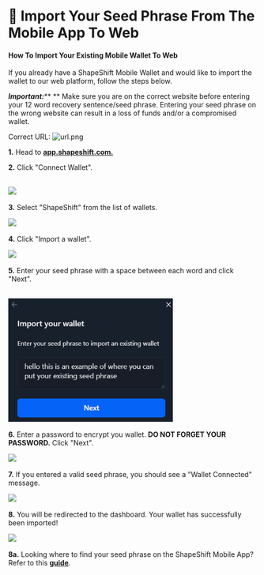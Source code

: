 # 🌱 Import Your Seed Phrase From The Mobile App To Web

#### How To Import Your Existing Mobile Wallet To Web

If you already have a ShapeShift Mobile Wallet and would like to import the wallet to our web platform, follow the steps below.

_**Important:**_\*\* \*\* Make sure you are on the correct website before entering your 12 word recovery sentence/seed phrase. Entering your seed phrase on the wrong website can result in a loss of funds and/or a compromised wallet.

Correct URL: ![url.png](https://shapeshift.zendesk.com/hc/article\_attachments/4414360394253/url.png)

**1.** Head to [**app.shapeshift.com.**](https://app.shapeshift.com/connect-wallet?returnUrl=/dashboard)

**2.** Click "Connect Wallet".

\
![](<../../.gitbook/assets/image (183).png>)

**3.** Select "ShapeShift" from the list of wallets.

![](<../../.gitbook/assets/image (235).png>)

**4.** Click "Import a wallet".

![](<../../.gitbook/assets/image (77).png>)

**5.** Enter your seed phrase with a space between each word and click "Next".

\
![](<../../.gitbook/assets/image (17) (1).png>)

**6.** Enter a password to encrypt you wallet. **DO NOT FORGET YOUR PASSWORD.** Click "Next".

![](<../../.gitbook/assets/image (81).png>)

**7.** If you entered a valid seed phrase, you should see a "Wallet Connected" message.

![](<../../.gitbook/assets/image (212).png>)

**8.** You will be redirected to the dashboard. Your wallet has successfully been imported!

![](<../../.gitbook/assets/image (155).png>)

**8a.** Looking where to find your seed phrase on the ShapeShift Mobile App? Refer to this [**guide**](../mobile-app/how-do-i-view-my-seed-phrase.md).
